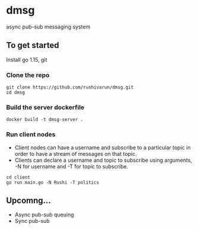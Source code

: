 # dmsg
async pub-sub messaging system

## To get started
Install go 1.15, git

### Clone the repo
```
git clone https://github.com/rushivarun/dmsg.git
cd dmsg
```

### Build the server dockerfile
```
docker build -t dmsg-server .
```

### Run client nodes
* Client nodes can have a username and subscribe to a particular topic in order to have a stream of messages on that topic.
* Clients can declare a username and topic to subscribe using arguments, -N for username and -T for topic to subscribe. 
```
cd client
go run main.go -N Rushi -T politics
```

## Upcomng...
* Async pub-sub queuing
* Sync pub-sub


